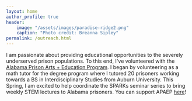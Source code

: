 ```yaml
---
layout: home
author_profile: true
header:
    image: "/assets/images/paradise-ridge2.png"
    caption: "Photo credit: Breanna Sipley"
permalink: /outreach.html
---
```

I am passionate about providing educational opportunities to the severely underserved prison populations. To this end, I've volunteered with the [Alabama Prison Arts + Education Program](http://apaep.auburn.edu/). I began by volunteering as a math tutor for the degree program where I tutored 20 prisoners working towards a BS in Interdisciplinary Studies from Auburn University. This Spring, I am excited to help coordinate the SPARKs seminar series to bring weekly STEM lectures to Alabama prisoners.  You can support APAEP [here](https://secure.auburn.edu/s/1715/giving/index.aspx?sid=1715&gid=2&pgid=390&cid=1009&dids=82)!  
